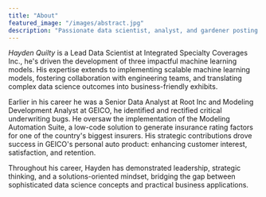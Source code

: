 ```yaml
---
title: "About"
featured_image: "/images/abstract.jpg"
description: "Passionate data scientist, analyst, and gardener posting about some of my interests."
---
```


_Hayden Quilty_ is a Lead Data Scientist at Integrated Specialty Coverages Inc., he's driven the development of three impactful machine learning models. His expertise extends to implementing scalable machine learning models, fostering collaboration with engineering teams, and translating complex data science outcomes into business-friendly exhibits.

Earlier in his career he was a Senior Data Analyst at Root Inc and Modeling Development Analyst at GEICO, he identified and rectified critical underwriting bugs. He oversaw the implementation of the Modeling Automation Suite, a low-code solution to generate insurance rating factors for one of the country's biggest insurers. His strategic contributions drove success in GEICO's personal auto product: enhancing customer interest, satisfaction, and retention.

Throughout his career, Hayden has demonstrated leadership, strategic thinking, and a solutions-oriented mindset, bridging the gap between sophisticated data science concepts and practical business applications.
